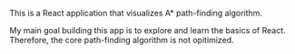 This is a React application that visualizes A* path-finding algorithm.

My main goal building this app is to explore and learn the basics of React. Therefore, the core path-finding algorithm is not opitimized.
